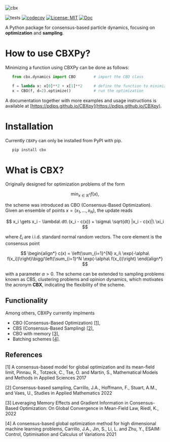 ![cbx](https://github.com/PdIPS/CBXpy/assets/44805883/a5b96135-1039-4303-9cb1-32a1b1393fe3)

![tests](https://github.com/PdIPS/CBXpy/actions/workflows/Tests.yml/badge.svg) 
[![codecov](https://codecov.io/gh/PdIPS/CBXpy/graph/badge.svg?token=TU3LO8SLFP)](https://codecov.io/gh/PdIPS/CBXpy) 
[![License: MIT](https://img.shields.io/badge/License-MIT-yellow.svg)](https://opensource.org/licenses/MIT)
[![Doc](https://img.shields.io/badge/Documentation-latest-blue)](https://pdips.github.io/CBXpy)

A Python package for consensus-based particle dynamics, focusing on **optimization** and **sampling**. 

# How to use CBXPy?

Minimizing a function using CBXPy can be done as follows:

```python
   from cbx.dynamics import CBO        # import the CBO class

   f = lambda x: x[0]**2 + x[1]**2     # define the function to minimize
   x = CBO(f, d=2).optimize()          # run the optimization
```

A documentation together with more examples and usage instructions is available at [https://pdips.github.io/CBXpy](https://pdips.github.io/CBXpy).


# Installation

Currently ```CBXPy``` can only be installed from PyPI with pip.

```bash
   pip install cbx
```



# What is CBX?

Originally designed for optimization problems of the form

$$
   \min_{x \in \mathbb{R}^n} f(x),
$$

the scheme was introduced as CBO (Consensus-Based Optimization). Given an ensemble of points $x = (x_1, \ldots, x_N)$, the update reads

$$
x_i \gets x_i - \lambda\ dt\ (x_i - c(x)) + \sigma\ \sqrt{dt} |x_i - c(x)|\ \xi_i
$$

where $\xi_i$ are i.i.d. standard normal random vectors. The core element is the consensus point

$$
\begin{align*}
c(x) = \left(\sum_{i=1}^{N} x_i\ \exp(-\alpha\ f(x_i))\right)\bigg/\left(\sum_{i=1}^N \exp(-\alpha\ f(x_i))\right)
\end{align*}
$$

with a parameter $\alpha>0$. The scheme can be extended to sampling problems known as CBS, clustering problems and opinion dynamics, which motivates the acronym 
**CBX**, indicating the flexibility of the scheme.

## Functionality

Among others, CBXPy currently implments

* CBO (Consensus-Based Optimization) [[1]](#CBO),
* CBS (Consensus-Based Sampling) [[2]](#CBS),
* CBO with memory [[3]](#CBOMemory),
* Batching schemes [[4]](#Batching).


## References

<a name="CBO">[1]</a> A consensus-based model for global optimization and its mean-field limit, Pinnau, R., Totzeck, C., Tse, O. and Martin, S., Mathematical Models and Methods in Applied Sciences 2017

<a name="CBS">[2]</a> Consensus-based sampling, Carrillo, J.A., Hoffmann, F., Stuart, A.M., and Vaes, U., Studies in Applied Mathematics 2022

<a name="CBOMemory">[3]</a> Leveraging Memory Effects and Gradient Information in Consensus-Based Optimization: On Global Convergence in Mean-Field Law, Riedl, K., 2022

<a name="Batching">[4]</a> A consensus-based global optimization method for high dimensional machine learning problems, Carrillo, J.A., Jin, S., Li, L. and Zhu, Y., ESAIM: Control, Optimisation and Calculus of Variations 2021
